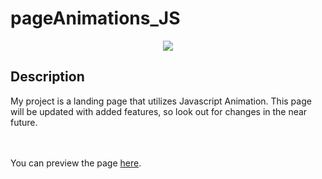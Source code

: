 # pageAnimations_JS
<p align="center">
<img src="https://lh3.googleusercontent.com/proxy/OvarYJul_o4_i7qxIoW4tPjeE_-7f46FMK4jR9Kk3zvbd27Vl54XsPgEgHzn5VCtX8_TEN8snlSAR4wbdyKdkOwejl1YhyD7K81-lW8GcN0UxlguZtBz5wix7zHrQ2xq-G9Zc1kztHsEIY0">

<h2>Description</h2>
My project is a landing page that utilizes Javascript Animation. This page will be updated with added features, so look out for changes in the near future.

<br><br>
You can preview the page <a href="https://valfragier16.github.io/pageAnimations_JS">here</a>.

</p>



